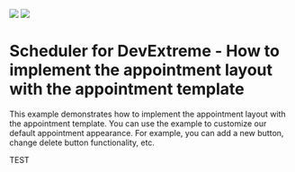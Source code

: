 <!-- default badges list -->
[![](https://img.shields.io/badge/Open_in_DevExpress_Support_Center-FF7200?style=flat-square&logo=DevExpress&logoColor=white)](https://supportcenter.devexpress.com/ticket/details/T1167083)
[![](https://img.shields.io/badge/📖_How_to_use_DevExpress_Examples-e9f6fc?style=flat-square)](https://docs.devexpress.com/GeneralInformation/403183)
<!-- default badges end -->
# Scheduler for DevExtreme - How to implement the appointment layout with the appointment template

<p>This example demonstrates how to implement the appointment layout with the appointment template. You can use the example to customize our default appointment appearance. For example, you can add a new button, change delete button functionality, etc.</p>

TEST
